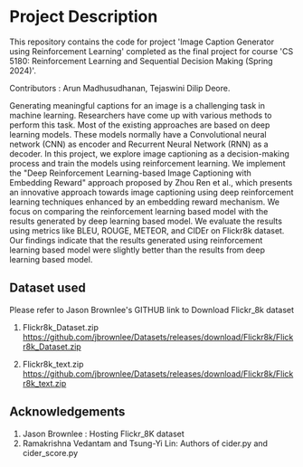 # Project Description

This repository contains the code for project 'Image Caption Generator using Reinforcement Learning' completed as the final project for course 'CS 5180: Reinforcement Learning and
Sequential Decision Making (Spring 2024)'. 

Contributors : Arun Madhusudhanan, Tejaswini Dilip Deore.

Generating meaningful captions for an image is a challenging task in machine learning. Researchers have come up with various methods to perform this task.  Most of the existing approaches are based on deep learning models. These models normally have a Convolutional neural network (CNN) as encoder and Recurrent Neural Network (RNN) as a decoder. In this project, we explore image captioning as a decision-making process and train the models using reinforcement learning. We implement the "Deep Reinforcement Learning-based Image Captioning with Embedding Reward" approach proposed by Zhou Ren et al., which presents an innovative approach towards image captioning using deep reinforcement learning techniques enhanced by an embedding reward mechanism. We focus on comparing the reinforcement learning based model with the results generated by deep learning based model. We evaluate the results using metrics like BLEU, ROUGE, METEOR, and CIDEr on Flickr8k dataset. Our findings indicate that the results generated using reinforcement learning based model were slightly better than the results from deep learning based model.


## Dataset used

Please refer to Jason Brownlee's GITHUB link to Download Flickr_8k dataset

1. Flickr8k_Dataset.zip https://github.com/jbrownlee/Datasets/releases/download/Flickr8k/Flickr8k_Dataset.zip

2. Flickr8k_text.zip https://github.com/jbrownlee/Datasets/releases/download/Flickr8k/Flickr8k_text.zip

## Acknowledgements

1. Jason Brownlee : Hosting Flickr_8K dataset
2. Ramakrishna Vedantam and Tsung-Yi Lin: Authors of cider.py and cider_score.py
